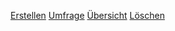 <a href="/first-steps-create"   class="btn2">Erstellen</a>
<a href="/first-steps-form"     class="btn2">Umfrage</a>
<a href="/first-steps-overview" class="btn2">Übersicht</a>
<a href="/first-steps-delete"   class="btn2">Löschen</a>
